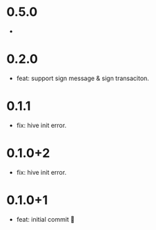 # 0.5.0

- 

# 0.2.0

- feat: support sign message & sign transaciton.

# 0.1.1

- fix: hive init error.
# 0.1.0+2

- fix: hive init error.
# 0.1.0+1

- feat: initial commit 🎉

